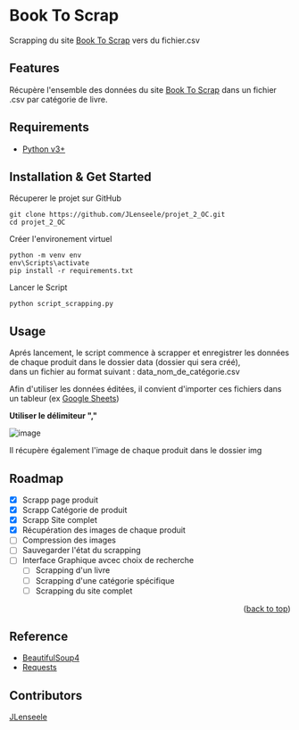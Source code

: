<a name="readme-top"></a>
# Book To Scrap

Scrapping du site [Book To Scrap](http://books.toscrape.com/) vers du fichier.csv

## Features

Récupère l'ensemble des données du site [Book To Scrap](http://books.toscrape.com/) dans un fichier .csv par catégorie de livre.

## Requirements

+ [Python v3+](https://www.python.org/downloads/)

## Installation & Get Started

Récuperer le projet sur GitHub

    git clone https://github.com/JLenseele/projet_2_OC.git
    cd projet_2_OC

Créer l'environement virtuel

    python -m venv env
    env\Scripts\activate
    pip install -r requirements.txt
    
Lancer le Script

    python script_scrapping.py

## Usage

Aprés lancement, le script commence à scrapper et enregistrer les données de chaque produit dans le dossier data (dossier qui sera créé),  
dans un fichier au format suivant : data_nom_de_catégorie.csv  

Afin d'utiliser les données éditées, il convient d'importer ces fichiers dans un tableur (ex [Google Sheets](https://docs.google.com/spreadsheets))  

**Utiliser le délimiteur ","**  

![image](https://user-images.githubusercontent.com/113677278/191808350-58f83375-84f3-4d9a-910c-88f110115a11.png)


Il récupère également l'image de chaque produit dans le dossier img

## Roadmap

- [x] Scrapp page produit
- [x] Scrapp Catégorie de produit
- [x] Scrapp Site complet
- [x] Récupération des images de chaque produit
- [ ] Compression des images
- [ ] Sauvegarder l'état du scrapping
- [ ] Interface Graphique avcec choix de recherche
    - [ ] Scrapping d'un livre
    - [ ] Scrapping d'une catégorie spécifique
    - [ ] Scrapping du site complet

<p align="right">(<a href="#readme-top">back to top</a>)</p>
    
## Reference

+ [BeautifulSoup4](https://pypi.org/project/beautifulsoup4/)
+ [Requests](https://pypi.org/project/requests/)  

## Contributors

[JLenseele](https://github.com/JLenseele)
